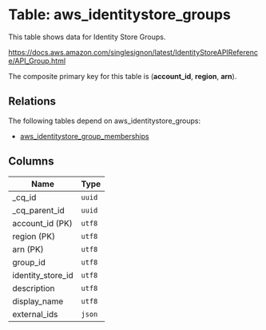 # Table: aws_identitystore_groups

This table shows data for Identity Store Groups.

https://docs.aws.amazon.com/singlesignon/latest/IdentityStoreAPIReference/API_Group.html

The composite primary key for this table is (**account_id**, **region**, **arn**).

## Relations

The following tables depend on aws_identitystore_groups:
  - [aws_identitystore_group_memberships](aws_identitystore_group_memberships.md)

## Columns

| Name          | Type          |
| ------------- | ------------- |
|_cq_id|`uuid`|
|_cq_parent_id|`uuid`|
|account_id (PK)|`utf8`|
|region (PK)|`utf8`|
|arn (PK)|`utf8`|
|group_id|`utf8`|
|identity_store_id|`utf8`|
|description|`utf8`|
|display_name|`utf8`|
|external_ids|`json`|
